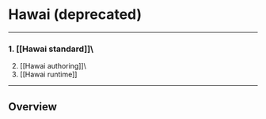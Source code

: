 <!--
author:
    - 'Somsack Sipasseuth'
created_at: '2011-02-08 11:05:18'
updated_at: '2013-10-17 11:23:17'
tags:
    - 'Items'' Types'
-->

Hawai (deprecated)
==================

------------------------------------------------------------------------

### 1. [[Hawai standard]]\
2. [[Hawai authoring]]\
3. [[Hawai runtime]]

------------------------------------------------------------------------

Overview
--------

